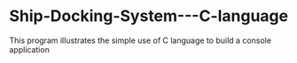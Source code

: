 # Ship-Docking-System---C-language
This program illustrates the simple use of C language to build a console application
